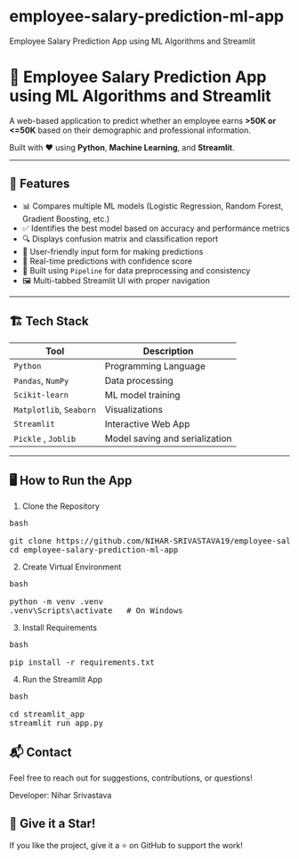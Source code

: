 # employee-salary-prediction-ml-app
Employee Salary Prediction App using ML Algorithms and Streamlit
# 🧠 Employee Salary Prediction App using ML Algorithms and Streamlit

A web-based application to predict whether an employee earns **>50K or <=50K** based on their demographic and professional information.

Built with ❤️ using **Python**, **Machine Learning**, and **Streamlit**.

---

## 🚀 Features

- 📊 Compares multiple ML models (Logistic Regression, Random Forest, Gradient Boosting, etc.)
- ✅ Identifies the best model based on accuracy and performance metrics
- 🔍 Displays confusion matrix and classification report
- 🧾 User-friendly input form for making predictions
- 🔁 Real-time predictions with confidence score
- 📌 Built using `Pipeline` for data preprocessing and consistency
- 🖼️ Multi-tabbed Streamlit UI with proper navigation

---

## 🏗️ Tech Stack

| Tool | Description |
|------|-------------|
| `Python` | Programming Language |
| `Pandas`, `NumPy` | Data processing |
| `Scikit-learn` | ML model training |
| `Matplotlib`, `Seaborn` | Visualizations |
| `Streamlit` | Interactive Web App |
| `Pickle` , `Joblib` | Model saving and serialization |

---
##  🖥️ How to Run the App
1. Clone the Repository
<pre>bash

git clone https://github.com/NIHAR-SRIVASTAVA19/employee-salary-prediction-ml-app.git
cd employee-salary-prediction-ml-app </pre>

2. Create Virtual Environment
<pre>bash

python -m venv .venv
.venv\Scripts\activate   # On Windows </pre>

3. Install Requirements
<pre>bash

pip install -r requirements.txt</pre>

4. Run the Streamlit App
<pre>bash

cd streamlit_app
streamlit run app.py</pre>

## 📬 Contact
Feel free to reach out for suggestions, contributions, or questions!

Developer: Nihar Srivastava

## 🌟 Give it a Star!
If you like the project, give it a ⭐ on GitHub to support the work!




